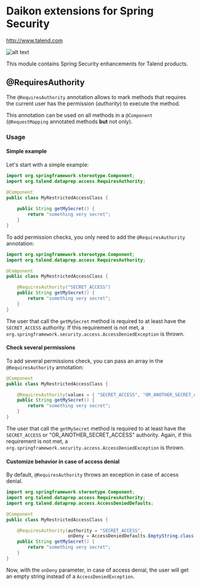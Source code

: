 # Daikon extensions for Spring Security
http://www.talend.com


![alt text](https://www.talend.com/wp-content/uploads/2016/07/talend-logo.png "Talend")

This module contains Spring Security enhancements for Talend products.

## @RequiresAuthority

The `@RequiresAuthority` annotation allows to mark methods that requires the current user has the permission (*authority*) to execute the method. 

This annotation can be used on all methods in a `@Component` (`@RequestMapping` annotated methods **but** not only).
 
### Usage

#### Simple example
Let's start with a simple example:

```java
import org.springframework.stereotype.Component;
import org.talend.dataprep.access.RequiresAuthority;

@Component
public class MyRestrictedAccessClass {
    
    public String getMySecret() {
        return "something very secret";
    }
}
```

To add permission checks, you only need to add the `@RequiresAuthority` annotation:

```java
import org.springframework.stereotype.Component;
import org.talend.dataprep.access.RequiresAuthority;

@Component
public class MyRestrictedAccessClass {

    @RequiresAuthority("SECRET_ACCESS")
    public String getMySecret() {
        return "something very secret";
    }
}
```

The user that call the `getMySecret` method is required to at least have the `SECRET_ACCESS` authority.
If this requirement is not met, a `org.springframework.security.access.AccessDeniedException` is thrown.

#### Check several permissions
To add several permissions check, you can pass an array in the `@RequiresAuthority` annotation:

```java
@Component
public class MyRestrictedAccessClass {

    @RequiresAuthority(values = { "SECRET_ACCESS", "OR_ANOTHER_SECRET_ACCESS" })
    public String getMySecret() {
        return "something very secret";
    }
}
```

The user that call the `getMySecret` method is required to at least have the `SECRET_ACCESS` or "OR_ANOTHER_SECRET_ACCESS" authority.
Again, if this requirement is not met, a `org.springframework.security.access.AccessDeniedException` is thrown.

#### Customize behavior in case of access denial

By default, `@RequiresAuthority` throws an exception in case of access denial. 

```java
import org.springframework.stereotype.Component;
import org.talend.dataprep.access.RequiresAuthority;
import org.talend.dataprep.access.AccessDeniedDefaults;

@Component
public class MyRestrictedAccessClass {

    @RequiresAuthority(authority = "SECRET_ACCESS", 
                       onDeny = AccessDeniedDefaults.EmptyString.class)
    public String getMySecret() {
        return "something very secret";
    }
}
```

Now, with the `onDeny` parameter, in case of access denial, the user will get an empty string instead of a `AccessDeniedException`.
